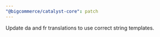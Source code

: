 ```yaml
---
"@bigcommerce/catalyst-core": patch
---
```


Update da and fr translations to use correct string templates.
